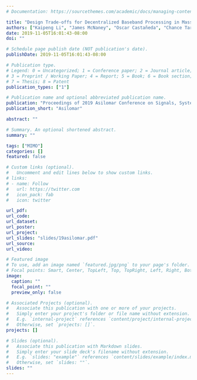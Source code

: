```yaml
---
# Documentation: https://sourcethemes.com/academic/docs/managing-content/

title: "Design Trade-offs for Decentralized Baseband Processing in Massive MU-MIMO Systems"
authors: ["Kaipeng Li", "James McNaney", "Oscar Castañeda", "Chance Tarver", "Charles Jeon", "Joseph Cavallaro", "Christoph Studer"]
date: 2019-11-05T16:01:43-08:00
doi: ""

# Schedule page publish date (NOT publication's date).
publishDate: 2019-11-05T16:01:43-08:00

# Publication type.
# Legend: 0 = Uncategorized; 1 = Conference paper; 2 = Journal article;
# 3 = Preprint / Working Paper; 4 = Report; 5 = Book; 6 = Book section;
# 7 = Thesis; 8 = Patent
publication_types: ["1"]

# Publication name and optional abbreviated publication name.
publication: "Proceedings of 2019 Asilomar Conference on Signals, Systems, and Computers"
publication_short: "Asilomar"

abstract: ""

# Summary. An optional shortened abstract.
summary: ""

tags: ["MIMO"]
categories: []
featured: false

# Custom links (optional).
#   Uncomment and edit lines below to show custom links.
# links:
# - name: Follow
#   url: https://twitter.com
#   icon_pack: fab
#   icon: twitter

url_pdf:
url_code:
url_dataset:
url_poster:
url_project:
url_slides: "slides/19asilomar.pdf"
url_source:
url_video:

# Featured image
# To use, add an image named `featured.jpg/png` to your page's folder. 
# Focal points: Smart, Center, TopLeft, Top, TopRight, Left, Right, BottomLeft, Bottom, BottomRight.
image:
  caption: ""
  focal_point: ""
  preview_only: false

# Associated Projects (optional).
#   Associate this publication with one or more of your projects.
#   Simply enter your project's folder or file name without extension.
#   E.g. `internal-project` references `content/project/internal-project/index.md`.
#   Otherwise, set `projects: []`.
projects: []

# Slides (optional).
#   Associate this publication with Markdown slides.
#   Simply enter your slide deck's filename without extension.
#   E.g. `slides: "example"` references `content/slides/example/index.md`.
#   Otherwise, set `slides: ""`.
slides: ""
---
```

